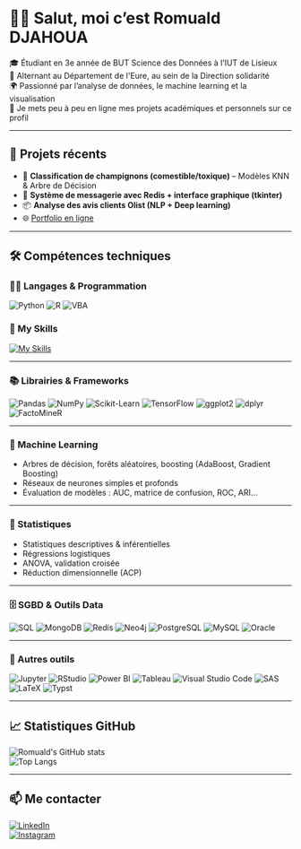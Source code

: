 # 👋🏽 Salut, moi c’est Romuald DJAHOUA

🎓 Étudiant en 3e année de BUT Science des Données à l’IUT de Lisieux  
💼 Alternant au Département de l'Eure, au sein de la Direction solidarité  
🌍 Passionné par l’analyse de données, le machine learning et la visualisation  
📂 Je mets peu à peu en ligne mes projets académiques et personnels sur ce profil  

---

## 🚀 Projets récents

- 🧠 **Classification de champignons (comestible/toxique)** – Modèles KNN & Arbre de Décision  
- 💬 **Système de messagerie avec Redis + interface graphique (tkinter)**  
- 📦 **Analyse des avis clients Olist (NLP + Deep learning)**  
- 🌐 [Portfolio en ligne](https://github.com/Djahaouaromuald/PortfolioRomuald.io)

---

## 🛠️ Compétences techniques

### 👨‍💻 Langages & Programmation

![Python](https://img.shields.io/badge/Python-3776AB?style=for-the-badge&logo=python&logoColor=white)
![R](https://img.shields.io/badge/R-276DC3?style=for-the-badge&logo=r&logoColor=white)
![VBA](https://img.shields.io/badge/VBA-185ADB?style=for-the-badge&logo=microsoft-excel&logoColor=white)

### 🧠 My Skills

[![My Skills](https://skillicons.dev/icons?i=py,r,vba,excel,powerbi,sql,postgres,mysql,mongodb,redis,git,github,latex,vscode&theme=dark&perline=7)](https://skillicons.dev)

---

### 📚 Librairies & Frameworks

![Pandas](https://img.shields.io/badge/Pandas-150458?style=for-the-badge&logo=pandas)
![NumPy](https://img.shields.io/badge/NumPy-013243?style=for-the-badge&logo=numpy)
![Scikit-Learn](https://img.shields.io/badge/Scikit--Learn-F7931E?style=for-the-badge&logo=scikit-learn&logoColor=white)
![TensorFlow](https://img.shields.io/badge/TensorFlow-FF6F00?style=for-the-badge&logo=tensorflow&logoColor=white)
![ggplot2](https://img.shields.io/badge/ggplot2-1D62F0?style=for-the-badge)
![dplyr](https://img.shields.io/badge/dplyr-27AE60?style=for-the-badge)
![FactoMineR](https://img.shields.io/badge/FactoMineR-4B8BBE?style=for-the-badge)

---

### 🧠 Machine Learning

- Arbres de décision, forêts aléatoires, boosting (AdaBoost, Gradient Boosting)  
- Réseaux de neurones simples et profonds  
- Évaluation de modèles : AUC, matrice de confusion, ROC, ARI…

---

### 🧪 Statistiques

- Statistiques descriptives & inférentielles  
- Régressions logistiques  
- ANOVA, validation croisée  
- Réduction dimensionnelle (ACP)

---

### 🗄️ SGBD & Outils Data

![SQL](https://img.shields.io/badge/SQL-003B57?style=for-the-badge&logo=postgresql&logoColor=white)
![MongoDB](https://img.shields.io/badge/MongoDB-47A248?style=for-the-badge&logo=mongodb&logoColor=white)
![Redis](https://img.shields.io/badge/Redis-DC382D?style=for-the-badge&logo=redis&logoColor=white)
![Neo4j](https://img.shields.io/badge/Neo4j-008CC1?style=for-the-badge&logo=neo4j&logoColor=white)
![PostgreSQL](https://img.shields.io/badge/PostgreSQL-336791?style=for-the-badge&logo=postgresql&logoColor=white)
![MySQL](https://img.shields.io/badge/MySQL-005C84?style=for-the-badge&logo=mysql&logoColor=white)
![Oracle](https://img.shields.io/badge/Oracle-F80000?style=for-the-badge&logo=oracle&logoColor=white)

---

### 🧰 Autres outils

![Jupyter](https://img.shields.io/badge/Jupyter-F37626?style=for-the-badge&logo=jupyter&logoColor=white)
![RStudio](https://img.shields.io/badge/RStudio-75AADB?style=for-the-badge&logo=rstudio&logoColor=white)
![Power BI](https://img.shields.io/badge/Power_BI-F2C811?style=for-the-badge&logo=powerbi&logoColor=black)
![Tableau](https://img.shields.io/badge/Tableau-E97627?style=for-the-badge&logo=tableau&logoColor=white)
![Visual Studio Code](https://img.shields.io/badge/VS%20Code-007ACC?style=for-the-badge&logo=visualstudiocode&logoColor=white)
![SAS](https://img.shields.io/badge/SAS-0B5CAD?style=for-the-badge)
![LaTeX](https://img.shields.io/badge/LaTeX-008080?style=for-the-badge)
![Typst](https://img.shields.io/badge/Typst-black?style=for-the-badge)

---

## 📈 Statistiques GitHub

![Romuald's GitHub stats](https://github-readme-stats.vercel.app/api?username=Djahaouaromuald&show_icons=true&theme=dark)  
![Top Langs](https://github-readme-stats.vercel.app/api/top-langs/?username=Djahaouaromuald&layout=compact&theme=dark)

---

## 📫 Me contacter

[![LinkedIn](https://img.shields.io/badge/LinkedIn-blue?style=for-the-badge&logo=linkedin&logoColor=white)](https://www.linkedin.com/in/romuald-djahoua/)  
[![Instagram](https://img.shields.io/badge/Instagram-red?style=for-the-badge&logo=instagram&logoColor=white)](https://www.instagram.com/4realromi/)
